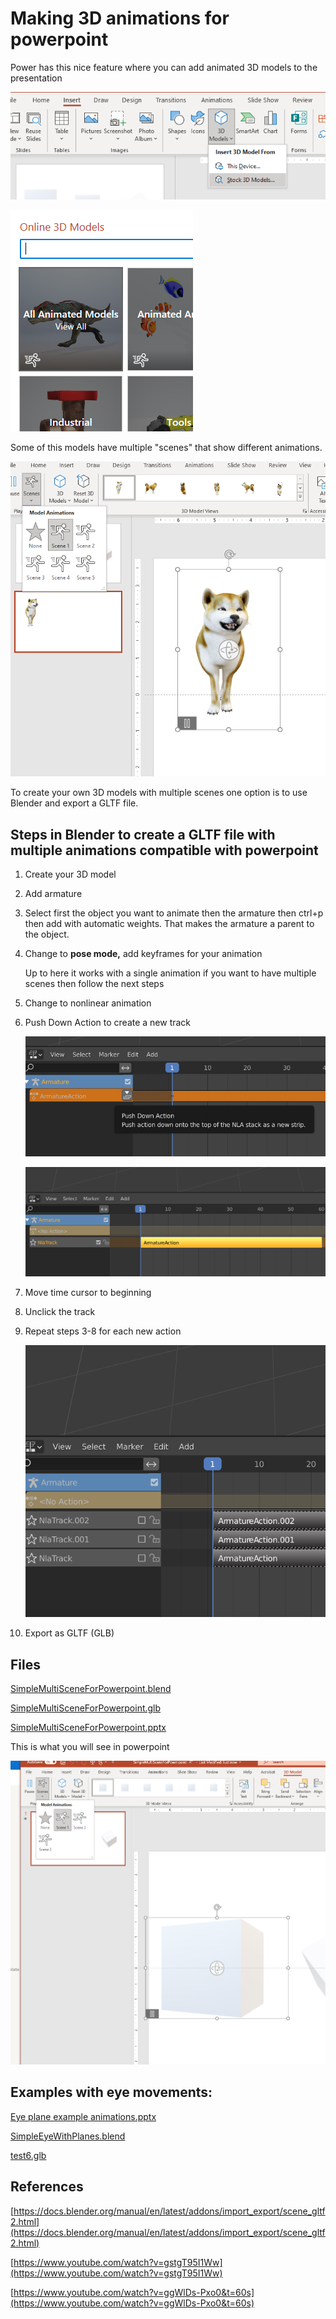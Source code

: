 # Making 3D animations for powerpoint

Power has this nice feature where you can add animated 3D models to the presentation

![Making%203D%20animations%20for%20powerpoint%207369c9cef9e7467ebc027a167ac5c5b1/Untitled.png](Making%203D%20animations%20for%20powerpoint%207369c9cef9e7467ebc027a167ac5c5b1/Untitled.png)

![Making%203D%20animations%20for%20powerpoint%207369c9cef9e7467ebc027a167ac5c5b1/Untitled%201.png](Making%203D%20animations%20for%20powerpoint%207369c9cef9e7467ebc027a167ac5c5b1/Untitled%201.png)

Some of this models have multiple "scenes" that show different animations. 

![Making%203D%20animations%20for%20powerpoint%207369c9cef9e7467ebc027a167ac5c5b1/Untitled%202.png](Making%203D%20animations%20for%20powerpoint%207369c9cef9e7467ebc027a167ac5c5b1/Untitled%202.png)

To create your own 3D models with multiple scenes one option is to use Blender and export a GLTF file. 

## Steps in Blender to create a GLTF file with multiple animations compatible with powerpoint

1. Create your 3D model
2. Add armature
3. Select first the object you want to animate then the armature then ctrl+p then add with automatic weights. That makes the armature a parent to the object.
4. Change to **pose mode,** add keyframes for your animation

    Up to here it works with a single animation if you want to have multiple scenes then follow the next steps

5. Change to nonlinear animation
6. Push Down Action to create a new track

    ![Making%203D%20animations%20for%20powerpoint%207369c9cef9e7467ebc027a167ac5c5b1/Untitled%203.png](Making%203D%20animations%20for%20powerpoint%207369c9cef9e7467ebc027a167ac5c5b1/Untitled%203.png)

    ![Making%203D%20animations%20for%20powerpoint%207369c9cef9e7467ebc027a167ac5c5b1/Untitled%204.png](Making%203D%20animations%20for%20powerpoint%207369c9cef9e7467ebc027a167ac5c5b1/Untitled%204.png)

7. Move time cursor to beginning
8. Unclick the track
9. Repeat steps 3-8 for each new action

    ![Making%203D%20animations%20for%20powerpoint%207369c9cef9e7467ebc027a167ac5c5b1/Untitled%205.png](Making%203D%20animations%20for%20powerpoint%207369c9cef9e7467ebc027a167ac5c5b1/Untitled%205.png)

10. Export as GLTF (GLB)

## Files

[SimpleMultiSceneForPowerpoint.blend](Making%203D%20animations%20for%20powerpoint%207369c9cef9e7467ebc027a167ac5c5b1/SimpleMultiSceneForPowerpoint.blend)

[SimpleMultiSceneForPowerpoint.glb](Making%203D%20animations%20for%20powerpoint%207369c9cef9e7467ebc027a167ac5c5b1/SimpleMultiSceneForPowerpoint.glb)

[SimpleMultiSceneForPowerpoint.pptx](Making%203D%20animations%20for%20powerpoint%207369c9cef9e7467ebc027a167ac5c5b1/SimpleMultiSceneForPowerpoint.pptx)

This is what you will see in powerpoint

![Making%203D%20animations%20for%20powerpoint%207369c9cef9e7467ebc027a167ac5c5b1/Untitled%206.png](Making%203D%20animations%20for%20powerpoint%207369c9cef9e7467ebc027a167ac5c5b1/Untitled%206.png)

## Examples with eye movements:

[Eye plane example animations.pptx](Making%203D%20animations%20for%20powerpoint%207369c9cef9e7467ebc027a167ac5c5b1/Eye_plane_example_animations.pptx)

[SimpleEyeWithPlanes.blend](Making%203D%20animations%20for%20powerpoint%207369c9cef9e7467ebc027a167ac5c5b1/SimpleEyeWithPlanes.blend)

[test6.glb](Making%203D%20animations%20for%20powerpoint%207369c9cef9e7467ebc027a167ac5c5b1/test6.glb)

## References

[https://docs.blender.org/manual/en/latest/addons/import_export/scene_gltf2.html](https://docs.blender.org/manual/en/latest/addons/import_export/scene_gltf2.html)

[https://www.youtube.com/watch?v=gstgT95I1Ww](https://www.youtube.com/watch?v=gstgT95I1Ww)

[https://www.youtube.com/watch?v=ggWlDs-Pxo0&t=60s](https://www.youtube.com/watch?v=ggWlDs-Pxo0&t=60s)